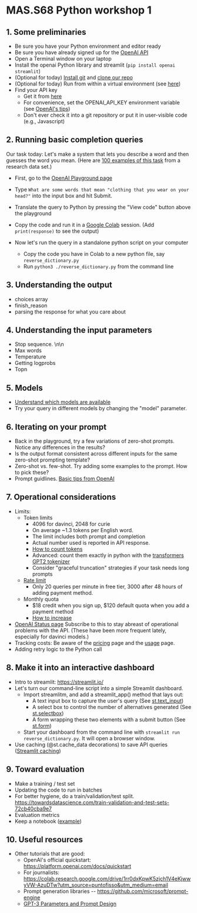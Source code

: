 
# MAS.S68 Python workshop 1

## 1.  Some preliminaries

  - Be sure you have your Python environment and editor ready
  - Be sure you have already signed up for the [OpenAI API](https://openai.com/api/)
  - Open a Terminal window on your laptop
  - Install the openai Python library and streamlit (``pip install openai streamlit``)
  - (Optional for today)  [Install git](https://github.com/git-guides/install-git) and [clone our repo](https://github.com/mit-ccc/MAS-S68-workshop)
  - (Optional for today)   Run from within a virtual environment   (see [here](https://towardsdatascience.com/virtual-environments-104c62d48c54#:~:text=A%20virtual%20environment%20is%20a,a%20system%2Dwide%20Python))
  - Find your API key
    - Get it from [here](https://platform.openai.com/account/api-keys)
    - For convenience, set the OPENAI_API_KEY environment variable (see [OpenAI's tips](https://help.openai.com/en/articles/5112595-best-practices-for-api-key-safety))
    - Don't ever check it into a git repository or put it in user-visible code (e.g., Javascript)

## 2.  Running basic completion queries

  Our task today:  Let's make a system that lets you describe a word and then guesses the word you mean.
  (Here are [100 examples of this task](https://github.com/mit-ccc/MAS-S68-workshop/blob/main/data/train.jsonl) from a research data set.)
  
  - First, go to the [OpenAI Playground page](https://platform.openai.com/playground)
  - Type ``What are some words that mean "clothing that you wear on your head?"`` into the input box and hit Submit.
  
  - Translate the query to Python by pressing the "View code" button above the playground
  - Copy the code and run it in a [Google Colab](https://colab.research.google.com/) session.   (Add ``print(response)`` to see the output)
  - Now let's run the query in a standalone python script on your computer
    - Copy the code you have in Colab to a new python file, say ``reverse_dictionary.py``
    - Run ``python3 ./reverse_dictionary.py`` from the command line

## 3.  Understanding the output
  - choices array
  - finish_reason
  - parsing the response for what you care about

## 4.  Understanding the input parameters
  - Stop sequence.   \n\n
  - Max words
  - Temperature
  - Getting logprobs
  - Topn

## 5.  Models
  - [Understand which models are available](https://platform.openai.com/docs/models/gpt-3)
  - Try your query in different models by changing the "model" parameter.

## 6.  Iterating on your prompt
  - Back in the playground, try a few variations of zero-shot prompts.  Notice any differences in the results?
  - Is the output format consistent across different inputs for the same zero-shot prompting template?
  - Zero-shot vs. few-shot.  Try adding some examples to the prompt.  How to pick these?
  - Prompt guidlines.   [Basic tips from OpenAI](https://help.openai.com/en/articles/6654000-best-practices-for-prompt-engineering-with-openai-api)


## 7.  Operational considerations
  - Limits:
    - Token limits
      - 4096 for davinci, 2048 for curie
      - On average ~1.3 tokens per English word.
      - The limit includes both prompt and completion
      - Actual number used is reported in API response.
      - [How to count tokens](https://help.openai.com/en/articles/4936856-what-are-tokens-and-how-to-count-them)
      - Advanced:  count them exactly in python with the [transformers GPT2 tokenizer](https://huggingface.co/docs/transformers/model_doc/gpt2#transformers.GPT2TokenizerFast)
      - Consider "graceful truncation" strategies if your task needs long prompts
    - [Rate limit](https://platform.openai.com/docs/guides/rate-limits)
      - Only 20 queries per minute in free tier, 3000 after 48 hours of adding payment method.
    - Monthly quota
      - $18 credit when you sign up, $120 default quota when you add a payment method
      - [How to increase](https://help.openai.com/en/articles/6643435-how-do-i-get-more-tokens-or-increase-my-monthly-usage-limits)
  - [OpenAI Status page](https://status.openai.com/) Subscribe to this to stay abreast of operational problems with the API.  (These have been more frequent lately, especially for davinci models.)
  - Tracking costs:  Be aware of the [pricing](https://openai.com/api/pricing/) page and the [usage](https://platform.openai.com/account/usage) page.
  - Adding retry logic to the Python call

## 8.   Make it into an interactive dashboard
  - Intro to streamlit:   https://streamlit.io/
  - Let's turn our command-line script into a simple Streamlit dashboard.
    - Import streamlitm, and add a streamlit_app() method that lays out:
      - A text input box to capture the user's query (See [st.text_input](https://docs.streamlit.io/library/api-reference/widgets/st.text_input))
      - A select box to control the number of alternatives generated (See [st.selectbox](https://docs.streamlit.io/library/api-reference/widgets/st.selectbox))
      - A form wrapping these two elements with a submit button (See [st.form](https://docs.streamlit.io/library/api-reference/control-flow/st.form)) 
    - Start your dashboard from the command line with ``streamlit run reverse_dictionary.py``.  It will open a browser window.
  - Use caching (@st.cache_data decorations) to save API queries ([Streamlit caching](https://docs.streamlit.io/library/advanced-features/caching))

## 9. Toward evaluation
  - Make a training / test set
  - Updating the code to run in batches
  - For better hygiene, do a train/validation/test split.  https://towardsdatascience.com/train-validation-and-test-sets-72cb40cba9e7
  - Evaluation metrics
  - Keep a notebook  ([example](https://github.com/mit-ccc/MAS-S68-workshop/blob/main/experiments.md))

## 10.  Useful resources
  - Other tutorials that are good:
    - OpenAI's official quickstart:  https://platform.openai.com/docs/quickstart
    - For journalists:  https://colab.research.google.com/drive/1rr0dxKpwK5zjch1V4eKjwwyVW-AzuDTw?utm_source=puntofisso&utm_medium=email
    - Prompt generation libraries -- https://github.com/microsoft/prompt-engine
    - [GPT-3 Parameters and Prompt Design](https://towardsdatascience.com/gpt-3-parameters-and-prompt-design-1a595dc5b405)

